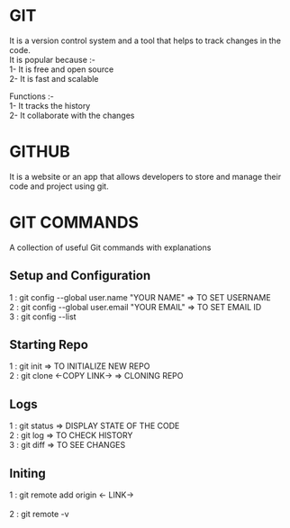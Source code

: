 
# GIT
It is a version control system and a tool that helps to track changes in the code.<br>
It is popular because :-<br>
1- It is free and open source                            
2- It is fast and scalable

Functions :- <br>
1- It tracks the history<br>
2- It collaborate with the changes

# GITHUB
It is a website or an app that allows developers to store and manage their code and project using git.

# GIT COMMANDS
A collection of useful Git commands with explanations
<br>
 
## Setup and Configuration
1 : git config --global user.name "YOUR NAME"    => TO SET USERNAME <br>
2 : git config --global user.email "YOUR EMAIL"  => TO SET EMAIL ID <br>
3 : git config --list

## Starting Repo
1 : git init => TO INITIALIZE NEW REPO <br>
2 : git clone <-COPY LINK-> => CLONING REPO

## Logs
1 : git status => DISPLAY STATE OF THE CODE <br>
2 : git log    => TO CHECK HISTORY <br>
3 : git diff   => TO SEE CHANGES

## Initing
1 : git remote add origin <- LINK->  <br>  
2 : git remote -v <br>




